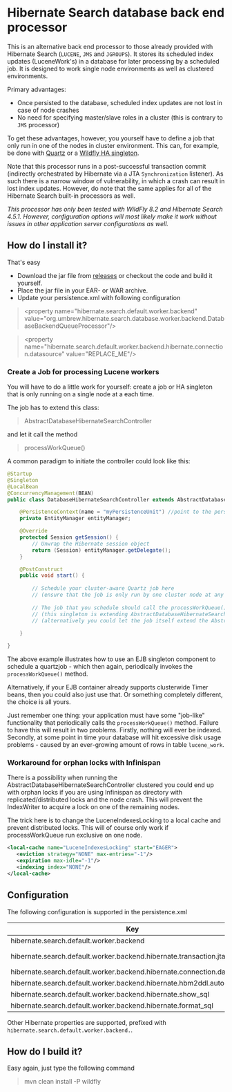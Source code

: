 # Hibernate Search database back end processor

This is an alternative back end processor to those already provided with Hibernate Search (`LUCENE`, `JMS` and `JGROUPS`). It stores its scheduled index updates (LuceneWork's) in a database for later processing by a scheduled job. It is designed to work single node environments as well as clustered environments. 

Primary advantages:
- Once persisted to the database, scheduled index updates are not lost in case of node crashes  
- No need for specifying master/slave roles in a cluster (this is contrary to `JMS` processor)

To get these advantages, however, you yourself have to define a job that only run in one of the nodes in cluster environment. This can, for example, be done with [Quartz](http://quartz-scheduler.org/) or a [Wildfly HA singleton](https://github.com/wildfly/quickstart/tree/master/cluster-ha-singleton).

Note that this processor runs in a post-successful transaction commit (indirectly orchestrated by Hibernate via a JTA `Synchronization` listener). As such there is a narrow window of vulnerability, in which a crash can result in lost index updates. However, do note that the same applies for all of the Hibernate Search built-in processors as well. 

_This processor has only been tested with WildFly 8.2 and Hibernate Search 4.5.1. However, configuration options will most likely make it work without issues in other application server configurations as well._

## How do I install it?

That's easy 

* Download the jar file from [releases](https://github.com/umbrew/org.umbrew.hibernate.database.worker.backend/releases) or checkout the code and build it yourself.
* Place the jar file in your EAR- or WAR archive.
* Update your persistence.xml with following configuration

> &#60;property name="hibernate.search.default.worker.backend" value="org.umbrew.hibernate.search.database.worker.backend.DatabaseBackendQueueProcessor"/&#62;

> &#60;property name="hibernate.search.default.worker.backend.hibernate.connection.datasource" value="REPLACE_ME"/&#62;

### Create a Job for processing Lucene workers
You will have to do a little work for yourself: create a job or HA singleton that is only running on a single node at a each time. 

The job has to extend this class:

>AbstractDatabaseHibernateSearchController

and let it call the method

>processWorkQueue()

A common paradigm to initiate the controller could look like this:

```java
@Startup
@Singleton
@LocalBean
@ConcurrencyManagement(BEAN)
public class DatabaseHibernateSearchController extends AbstractDatabaseHibernateSearchController {

    @PersistenceContext(name = "myPersistenceUnit") //point to the persistence context that is configured to use Hibernate Search
    private EntityManager entityManager;

    @Override
    protected Session getSession() {
    	// Unwrap the Hibernate session object
        return (Session) entityManager.getDelegate(); 
    }

    @PostConstruct
    public void start() {
    
        // Schedule your cluster-aware Quartz job here
        // (ensure that the job is only run by one cluster node at any given time)
        
        // The job that you schedule should call the processWorkQueue() method in the super class  
        // (this singleton is extending AbstractDatabaseHibernateSearchController)
        // (alternatively you could let the job itself extend the AbstractDatabaseHibernateSearchController)
        
    }

}
``` 

The above example illustrates how to use an EJB singleton component to schedule a quartzjob - which then again, periodically invokes the `processWorkQueue()` method.

Alternatively, if your EJB container already supports clusterwide Timer beans, then you could also just use that. Or something completely different, the choice is all yours.

Just remember one thing: your application must have some "job-like" functionality that periodically calls the  `processWorkQueue()`  method.
Failure to have this will result in two problems. Firstly, nothing will ever be indexed. Secondly, at some point in time your database will hit excessive disk usage problems - caused by an ever-growing amount of rows in table `lucene_work`.

### Workaround for orphan locks with Infinispan

There is a possibility when running the AbstractDatabaseHibernateSearchController clustered you could end up with orphan locks if you are using Infinispan as directory with replicated/distributed locks and the node crash. This will prevent the IndexWriter to acquire a lock on one of the remaining nodes.

The trick here is to change the LuceneIndexesLocking to a local cache and prevent distributed locks. This will of course only work if processWorkQueue run exclusive on one node. 

```xml
<local-cache name="LuceneIndexesLocking" start="EAGER">
   <eviction strategy="NONE" max-entries="-1"/>
   <expiration max-idle="-1"/>
   <indexing index="NONE"/>
</local-cache>
```


## Configuration
The following configuration is supported in the persistence.xml

| Key  | Value   |
|---|---|
|hibernate.search.default.worker.backend   |org.umbrew.hibernate.search.database.worker.backend.DatabaseBackendQueueProcessor|
|hibernate.search.default.worker.backend.hibernate.transaction.jta.platform   | Set the supported JTA platform. Default "org.hibernate.engine.transaction.jta.platform.internal.JBossAppServerJtaPlatform"   |
|hibernate.search.default.worker.backend.hibernate.connection.datasource   | Set the datasource the worker should connect to |
|hibernate.search.default.worker.backend.hibernate.hbm2ddl.auto   | Set the schema creation mode. Defaults to "update" (Follow hibernate semantic) |
|hibernate.search.default.worker.backend.hibernate.show_sql   | Show the executed SQL. Defaults to "false"  |
|hibernate.search.default.worker.backend.hibernate.format_sql   | Pretty print the executed SQL. Default to "false"  |

Other Hibernate properties are supported, prefixed with `hibernate.search.default.worker.backend.`.

## How do I build it?

Easy again, just type the following command

> mvn clean install -P wildfly